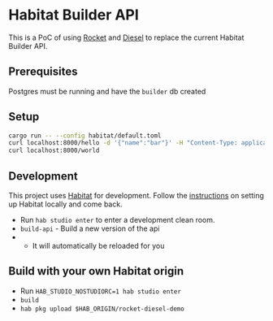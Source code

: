 # Habitat Builder API

This is a PoC of using [Rocket](rocket.rs) and [Diesel](diesel.rs) to replace the current Habitat Builder API.

## Prerequisites
Postgres must be running and have the `builder` db created

## Setup

```bash
cargo run -- --config habitat/default.toml
curl localhost:8000/hello -d '{"name":"bar"}' -H "Content-Type: application/json"
curl localhost:8000/world
```

## Development

This project uses [Habitat](https://habitat.sh) for development.
Follow the [instructions](https://www.habitat.sh/docs/install-habitat/) on setting up Habitat locally and come back.

* Run `hab studio enter` to enter a development clean room.
* `build-api` - Build a new version of the api
* * It will automatically be reloaded for you

## Build with your own Habitat origin

* Run `HAB_STUDIO_NOSTUDIORC=1 hab studio enter`
* `build`
* `hab pkg upload $HAB_ORIGIN/rocket-diesel-demo`
